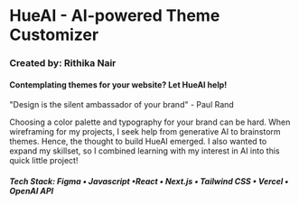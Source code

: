 # HueAI - AI-powered Theme Customizer
### Created by: Rithika Nair

#### Contemplating themes for your website? Let HueAI help!
"Design is the silent ambassador of your brand" - Paul Rand

Choosing a color palette and typography for your brand can be hard. When wireframing for my projects, I seek help from generative AI to brainstorm themes. Hence, the thought to build HueAI emerged. I also wanted to expand my skillset, so I combined learning with my interest in AI into this quick little project!

##### Tech Stack: Figma • Javascript •React • Next.js • Tailwind CSS • Vercel • OpenAI API

